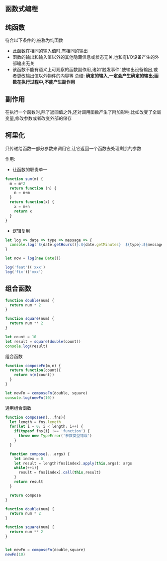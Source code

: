 ## 函数式编程
## 纯函数
符合以下条件的,被称为纯函数
- 此函数在相同的输入值时,有相同的输出
- 函数的输出和输入值以外的其他隐藏信息或状态无关,也和有I/O设备产生的外部输出无关
- 该函数不能有语义上可观察的函数副作用,诸如'触发事件',使输出设备输出,或者更改输出值以外物件的内容等
总结: **确定的输入,一定会产生确定的输出;函数在执行过程中,不能产生副作用**
## 副作用
在执行一个函数时,除了返回值之外,还对调用函数产生了附加影响,比如改变了全局变量,修改参数或者改变外部的储存
## 柯里化
只传递给函数一部分参数来调用它,让它返回一个函数去处理剩余的参数  

作用:
- 让函数的职责单一
```js
function sum(m) {
  m = m*2
  return function (n) {
    n = n+m
  }
  return function(x) {
    x = m+n
    return x
  }
}

```
- 逻辑复用
```js
let log => date => type => message => {
  console.log(`${date.getHours()}:${date.getMinutes}  ${type}:${message}`)
}

let now = log(new Date())

log('feat')('xxx')
log('fix')('xxx')

```

## 组合函数
```js
function double(num) {
  return num * 2
}

function square(num) {
  return num ** 2
}

let count = 10
let result = square(double(count))
console.log(result)
```
组合函数
```js
function composeFn(m,n) {
  return function(count){
    return n(m(count))
  }
}

let newFn = composeFn(double, square)
console.log(newFn(10))
```
通用组合函数
```js
function composeFn(...fns){
  let length = fns.length
  for(let i = 0; i < length; i++) {
    if(typeof fns[i] !== 'function') {
      throw new TypeError('参数类型错误')
    }
  }

  function compose(...args) {
    let index = 0
    let result = length?fns[index].apply(this,args): args
    while(++i){
      result = fns[index].call(this,result)
    }
    return result
  }

  return compose
}

function double(num) {
  return num * 2
}

function square(num) {
  return num ** 2
}


let newFn = composeFn(double,square)
newFn(10)
```